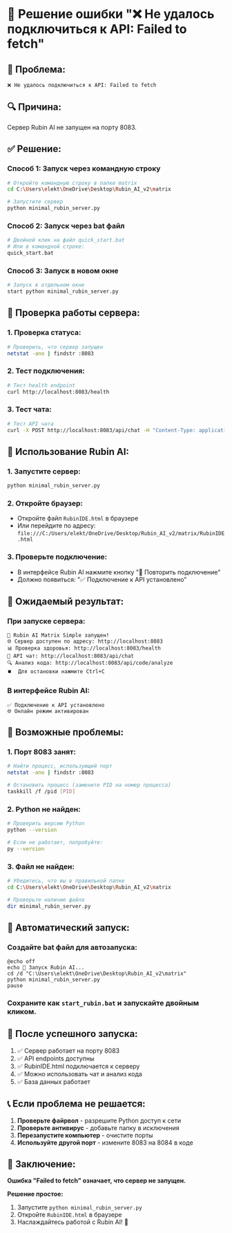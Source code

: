 # 🔧 Решение ошибки "❌ Не удалось подключиться к API: Failed to fetch"

## 🎯 **Проблема:**
```
❌ Не удалось подключиться к API: Failed to fetch
```

## 🔍 **Причина:**
Сервер Rubin AI не запущен на порту 8083.

## ✅ **Решение:**

### **Способ 1: Запуск через командную строку**
```bash
# Откройте командную строку в папке matrix
cd C:\Users\elekt\OneDrive\Desktop\Rubin_AI_v2\matrix

# Запустите сервер
python minimal_rubin_server.py
```

### **Способ 2: Запуск через bat файл**
```bash
# Двойной клик на файл quick_start.bat
# Или в командной строке:
quick_start.bat
```

### **Способ 3: Запуск в новом окне**
```bash
# Запуск в отдельном окне
start python minimal_rubin_server.py
```

## 🧪 **Проверка работы сервера:**

### **1. Проверка статуса:**
```bash
# Проверить, что сервер запущен
netstat -ano | findstr :8083
```

### **2. Тест подключения:**
```bash
# Тест health endpoint
curl http://localhost:8083/health
```

### **3. Тест чата:**
```bash
# Тест API чата
curl -X POST http://localhost:8083/api/chat -H "Content-Type: application/json" -d "{\"message\":\"Привет!\"}"
```

## 📱 **Использование Rubin AI:**

### **1. Запустите сервер:**
```bash
python minimal_rubin_server.py
```

### **2. Откройте браузер:**
- Откройте файл `RubinIDE.html` в браузере
- Или перейдите по адресу: `file:///C:/Users/elekt/OneDrive/Desktop/Rubin_AI_v2/matrix/RubinIDE.html`

### **3. Проверьте подключение:**
- В интерфейсе Rubin AI нажмите кнопку "🔄 Повторить подключение"
- Должно появиться: "✅ Подключение к API установлено"

## 🎯 **Ожидаемый результат:**

### **При запуске сервера:**
```
🚀 Rubin AI Matrix Simple запущен!
🌐 Сервер доступен по адресу: http://localhost:8083
📊 Проверка здоровья: http://localhost:8083/health
💬 API чат: http://localhost:8083/api/chat
🔍 Анализ кода: http://localhost:8083/api/code/analyze
⏹️  Для остановки нажмите Ctrl+C
```

### **В интерфейсе Rubin AI:**
```
✅ Подключение к API установлено
🌐 Онлайн режим активирован
```

## 🚨 **Возможные проблемы:**

### **1. Порт 8083 занят:**
```bash
# Найти процесс, использующий порт
netstat -ano | findstr :8083

# Остановить процесс (замените PID на номер процесса)
taskkill /f /pid [PID]
```

### **2. Python не найден:**
```bash
# Проверить версию Python
python --version

# Если не работает, попробуйте:
py --version
```

### **3. Файл не найден:**
```bash
# Убедитесь, что вы в правильной папке
cd C:\Users\elekt\OneDrive\Desktop\Rubin_AI_v2\matrix

# Проверьте наличие файла
dir minimal_rubin_server.py
```

## 🔄 **Автоматический запуск:**

### **Создайте bat файл для автозапуска:**
```batch
@echo off
echo 🚀 Запуск Rubin AI...
cd /d "C:\Users\elekt\OneDrive\Desktop\Rubin_AI_v2\matrix"
python minimal_rubin_server.py
pause
```

### **Сохраните как `start_rubin.bat` и запускайте двойным кликом.**

## 🎉 **После успешного запуска:**

1. ✅ Сервер работает на порту 8083
2. ✅ API endpoints доступны
3. ✅ RubinIDE.html подключается к серверу
4. ✅ Можно использовать чат и анализ кода
5. ✅ База данных работает

## 📞 **Если проблема не решается:**

1. **Проверьте файрвол** - разрешите Python доступ к сети
2. **Проверьте антивирус** - добавьте папку в исключения
3. **Перезапустите компьютер** - очистите порты
4. **Используйте другой порт** - измените 8083 на 8084 в коде

## 🎯 **Заключение:**

**Ошибка "Failed to fetch" означает, что сервер не запущен.**

**Решение простое:**
1. Запустите `python minimal_rubin_server.py`
2. Откройте `RubinIDE.html` в браузере
3. Наслаждайтесь работой с Rubin AI! 🎉
